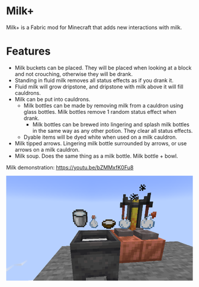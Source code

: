 # Milk+
Milk+ is a Fabric mod for Minecraft that adds new interactions with milk.
# Features
- Milk buckets can be placed. They will be placed when looking at a block and not crouching, otherwise they will be drank.
- Standing in fluid milk removes all status effects as if you drank it.
- Fluid milk will grow dripstone, and dripstone with milk above it will fill cauldrons.
- Milk can be put into cauldrons. 
  - Milk bottles can be made by removing milk from a cauldron using glass bottles. Milk bottles remove 1 random status effect when drank.
    - Milk bottles can be brewed into lingering and splash milk bottles in the same way as any other potion. They clear all status effects.
  - Dyable items will be dyed white when used on a milk cauldron.
- Milk tipped arrows. Lingering milk bottle surrounded by arrows, or use arrows on a milk cauldron.
- Milk soup. Does the same thing as a milk bottle. Milk bottle + bowl.

Milk demonstration: https://youtu.be/bZMMxfK0Fu8

![milk showcase](readme_resources/items.png)
